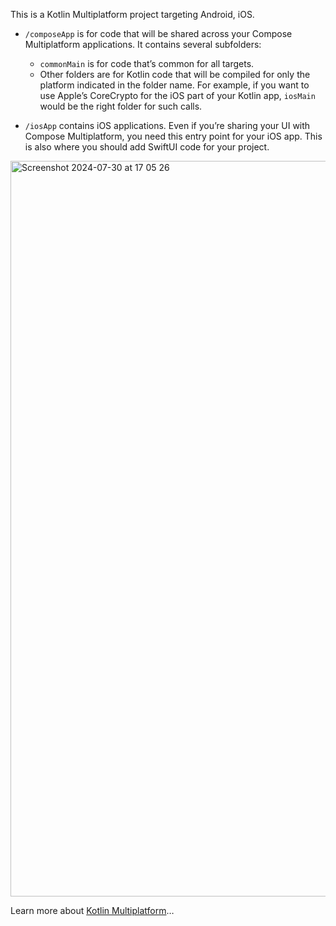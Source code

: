  This is a Kotlin Multiplatform project targeting Android, iOS.

* `/composeApp` is for code that will be shared across your Compose Multiplatform applications.
  It contains several subfolders:
  - `commonMain` is for code that’s common for all targets.
  - Other folders are for Kotlin code that will be compiled for only the platform indicated in the folder name.
    For example, if you want to use Apple’s CoreCrypto for the iOS part of your Kotlin app,
    `iosMain` would be the right folder for such calls.

* `/iosApp` contains iOS applications. Even if you’re sharing your UI with Compose Multiplatform, 
  you need this entry point for your iOS app. This is also where you should add SwiftUI code for your project.

<img width="1177" alt="Screenshot 2024-07-30 at 17 05 26" src="https://github.com/user-attachments/assets/1b2b4e40-0c0b-41cd-85bf-73d075938741" />

Learn more about [Kotlin Multiplatform](https://www.jetbrains.com/help/kotlin-multiplatform-dev/get-started.html)…
